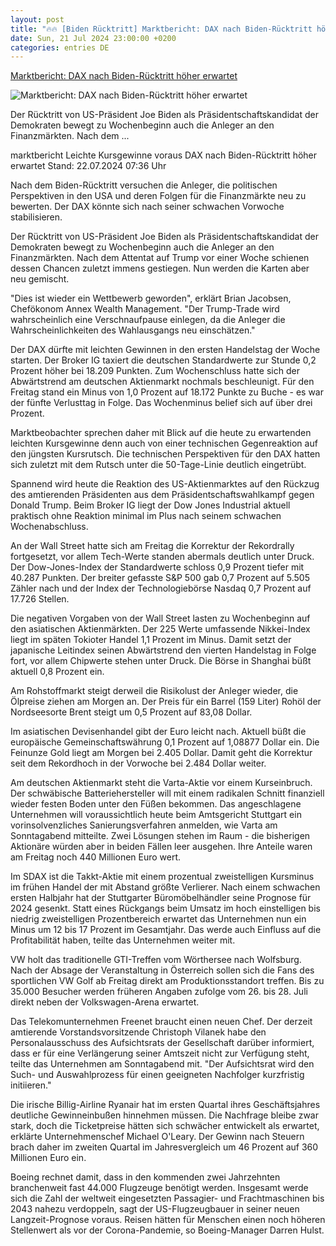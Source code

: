 ```yaml
---
layout: post
title: "🔥🔥 [Biden Rücktritt] Marktbericht: DAX nach Biden-Rücktritt höher erwartet"
date: Sun, 21 Jul 2024 23:00:00 +0200
categories: entries DE
---
```

[Marktbericht: DAX nach Biden-Rücktritt höher erwartet](https://www.tagesschau.de/wirtschaft/finanzen/marktberichte/marktbericht-dax-biden-ruecktritt-trump-boerse-aktien-dow-gold-oel-100.html)

![Marktbericht: DAX nach Biden-Rücktritt höher erwartet](https://images.tagesschau.de/image/47432044-07c4-4b9e-a4bd-d57cbe2884f2/AAABkNja8s0/AAABjwnlFvA/16x9-1280/biden-harris-130.jpg)

Der Rücktritt von US-Präsident Joe Biden als Präsidentschaftskandidat der Demokraten bewegt zu Wochenbeginn auch die Anleger an den Finanzmärkten. Nach dem ...

marktbericht Leichte Kursgewinne voraus DAX nach Biden-Rücktritt höher erwartet Stand: 22.07.2024 07:36 Uhr

Nach dem Biden-Rücktritt versuchen die Anleger, die politischen Perspektiven in den USA und deren Folgen für die Finanzmärkte neu zu bewerten. Der DAX könnte sich nach seiner schwachen Vorwoche stabilisieren.

Der Rücktritt von US-Präsident Joe Biden als Präsidentschaftskandidat der Demokraten bewegt zu Wochenbeginn auch die Anleger an den Finanzmärkten. Nach dem Attentat auf Trump vor einer Woche schienen dessen Chancen zuletzt immens gestiegen. Nun werden die Karten aber neu gemischt.

"Dies ist wieder ein Wettbewerb geworden", erklärt Brian Jacobsen, Chefökonom Annex Wealth Management. "Der Trump-Trade wird wahrscheinlich eine Verschnaufpause einlegen, da die Anleger die Wahrscheinlichkeiten des Wahlausgangs neu einschätzen."

Der DAX dürfte mit leichten Gewinnen in den ersten Handelstag der Woche starten. Der Broker IG taxiert die deutschen Standardwerte zur Stunde 0,2 Prozent höher bei 18.209 Punkten. Zum Wochenschluss hatte sich der Abwärtstrend am deutschen Aktienmarkt nochmals beschleunigt. Für den Freitag stand ein Minus von 1,0 Prozent auf 18.172 Punkte zu Buche - es war der fünfte Verlusttag in Folge. Das Wochenminus belief sich auf über drei Prozent.

Marktbeobachter sprechen daher mit Blick auf die heute zu erwartenden leichten Kursgewinne denn auch von einer technischen Gegenreaktion auf den jüngsten Kursrutsch. Die technischen Perspektiven für den DAX hatten sich zuletzt mit dem Rutsch unter die 50-Tage-Linie deutlich eingetrübt.

Spannend wird heute die Reaktion des US-Aktienmarktes auf den Rückzug des amtierenden Präsidenten aus dem Präsidentschaftswahlkampf gegen Donald Trump. Beim Broker IG liegt der Dow Jones Industrial aktuell praktisch ohne Reaktion minimal im Plus nach seinem schwachen Wochenabschluss.

An der Wall Street hatte sich am Freitag die Korrektur der Rekordrally fortgesetzt, vor allem Tech-Werte standen abermals deutlich unter Druck. Der Dow-Jones-Index der Standardwerte schloss 0,9 Prozent tiefer mit 40.287 Punkten. Der breiter gefasste S&P 500 gab 0,7 Prozent auf 5.505 Zähler nach und der Index der Technologiebörse Nasdaq 0,7 Prozent auf 17.726 Stellen.

Die negativen Vorgaben von der Wall Street lasten zu Wochenbeginn auf den asiatischen Aktienmärkten. Der 225 Werte umfassende Nikkei-Index liegt im späten Tokioter Handel 1,1 Prozent im Minus. Damit setzt der japanische Leitindex seinen Abwärtstrend den vierten Handelstag in Folge fort, vor allem Chipwerte stehen unter Druck. Die Börse in Shanghai büßt aktuell 0,8 Prozent ein.

Am Rohstoffmarkt steigt derweil die Risikolust der Anleger wieder, die Ölpreise ziehen am Morgen an. Der Preis für ein Barrel (159 Liter) Rohöl der Nordseesorte Brent steigt um 0,5 Prozent auf 83,08 Dollar.

Im asiatischen Devisenhandel gibt der Euro leicht nach. Aktuell büßt die europäische Gemeinschaftswährung 0,1 Prozent auf 1,08877 Dollar ein. Die Feinunze Gold liegt am Morgen bei 2.405 Dollar. Damit geht die Korrektur seit dem Rekordhoch in der Vorwoche bei 2.484 Dollar weiter.

Am deutschen Aktienmarkt steht die Varta-Aktie vor einem Kurseinbruch. Der schwäbische Batteriehersteller will mit einem radikalen Schnitt finanziell wieder festen Boden unter den Füßen bekommen. Das angeschlagene Unternehmen will voraussichtlich heute beim Amtsgericht Stuttgart ein vorinsolvenzliches Sanierungsverfahren anmelden, wie Varta am Sonntagabend mitteilte. Zwei Lösungen stehen im Raum - die bisherigen Aktionäre würden aber in beiden Fällen leer ausgehen. Ihre Anteile waren am Freitag noch 440 Millionen Euro wert.

Im SDAX ist die Takkt-Aktie mit einem prozentual zweistelligen Kursminus im frühen Handel der mit Abstand größte Verlierer. Nach einem schwachen ersten Halbjahr hat der Stuttgarter Büromöbelhändler seine Prognose für 2024 gesenkt. Statt eines Rückgangs beim Umsatz im hoch einstelligen bis niedrig zweistelligen Prozentbereich erwartet das Unternehmen nun ein Minus um 12 bis 17 Prozent im Gesamtjahr. Das werde auch Einfluss auf die Profitabilität haben, teilte das Unternehmen weiter mit.

VW holt das traditionelle GTI-Treffen vom Wörthersee nach Wolfsburg. Nach der Absage der Veranstaltung in Österreich sollen sich die Fans des sportlichen VW Golf ab Freitag direkt am Produktionsstandort treffen. Bis zu 35.000 Besucher werden früheren Angaben zufolge vom 26. bis 28. Juli direkt neben der Volkswagen-Arena erwartet.

Das Telekomunternehmen Freenet braucht einen neuen Chef. Der derzeit amtierende Vorstandsvorsitzende Christoph Vilanek habe den Personalausschuss des Aufsichtsrats der Gesellschaft darüber informiert, dass er für eine Verlängerung seiner Amtszeit nicht zur Verfügung steht, teilte das Unternehmen am Sonntagabend mit. "Der Aufsichtsrat wird den Such- und Auswahlprozess für einen geeigneten Nachfolger kurzfristig initiieren."

Die irische Billig-Airline Ryanair hat im ersten Quartal ihres Geschäftsjahres deutliche Gewinneinbußen hinnehmen müssen. Die Nachfrage bleibe zwar stark, doch die Ticketpreise hätten sich schwächer entwickelt als erwartet, erklärte Unternehmenschef Michael O'Leary. Der Gewinn nach Steuern brach daher im zweiten Quartal im Jahresvergleich um 46 Prozent auf 360 Millionen Euro ein.

Boeing rechnet damit, dass in den kommenden zwei Jahrzehnten branchenweit fast 44.000 Flugzeuge benötigt werden. Insgesamt werde sich die Zahl der weltweit eingesetzten Passagier- und Frachtmaschinen bis 2043 nahezu verdoppeln, sagt der US-Flugzeugbauer in seiner neuen Langzeit-Prognose voraus. Reisen hätten für Menschen einen noch höheren Stellenwert als vor der Corona-Pandemie, so Boeing-Manager Darren Hulst.

